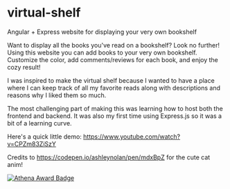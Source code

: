 # virtual-shelf

Angular + Express website for displaying your very own bookshelf

Want to display all the books you've read on a bookshelf? Look no further! Using this website you can add books to your very own bookshelf. Customize the color, add comments/reviews for each book, and enjoy the cozy result!

I was inspired to make the virtual shelf because I wanted to have a place where I can keep track of all my favorite reads along with descriptions and reasons why I liked them so much.

The most challenging part of making this was learning how to host both the frontend and backend. It was also my first time using Express.js so it was a bit of a learning curve.

Here's a quick little demo: https://www.youtube.com/watch?v=CPZm83ZiSzY

Credits to https://codepen.io/ashleynolan/pen/mdxBpZ for the cute cat anim!

[![Athena Award Badge](https://img.shields.io/endpoint?url=https%3A%2F%2Faward.athena.hackclub.com%2Fapi%2Fbadge)](https://award.athena.hackclub.com?utm_source=readme)
